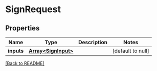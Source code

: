 # SignRequest

## Properties

| Name       | Type                     | Description | Notes             |
| ---------- | ------------------------ | ----------- | ----------------- |
| **inputs** | [**Array\<SignInput>**](SignInput.md) |             | [default to null] |

[[Back to README]](/README.md)
